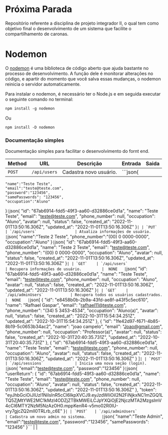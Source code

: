 # Próxima Parada
Repositório referente a disciplina de projeto integrador II, o qual tem como objetivo final o desenvolvimento de um sistema que facilite o compartilhamento de caronas.

# Nodemon
O [nodemon](https://nodemon.io/) é uma biblioteca de código aberto que ajuda bastante no processo de desenvolvimento. A função dele é monitorar alterações no código, e apartir do momento que você salva essas mudanças, o nodemon reinicia o servidor automaticamente.

Para instalar o nodemon, é necessário ter o Node.js e em seguida executar o seguinte comando no terminal:

```html
npm install -g nodemon
```

Ou

```html
npm install -D nodemon
```


### Documentação simples
Documentação simples para facilitar o desenvolvimento do fornt end.

| Method   | URL                          | Descrição                                | Entrada | Saida |
| -------- | ---------------------------- | ---------------------------------------- | ------- | ----- |
| `POST`   | `/api/users`                 | Cadastra novo usuário.                   | ```json{
	"name":"Teste Teste",
	"email":"teste@teste.com",
	"password":"123456",
	"samePasswords": "123456",
	"occupation":"Aluno"
}``` | ```json{
	"id": "67ab6914-fdd5-49f3-aa60-d32886ce0d1a",
	"name": "Teste Teste",
	"email": "teste@teste.com",
	"phone_number": null,
	"occupation": "Aluno",
	"avatar": null,
	"status": false,
	"created_at": "2022-11-01T13:50:16.306Z",
	"updated_at": "2022-11-01T13:50:16.306Z"
}``` |
| `PUT`    | `/api/users`                 | Atualiza informações de usuário.         | ```json{
	"name":"Teste 2 Teste",
	"phone_number":"(00) 0 0000-0000",
	"occupation":"Aluno"
}``` | ```json{
	"id": "67ab6914-fdd5-49f3-aa60-d32886ce0d1a",
	"name": "Teste 2 Teste",
	"email": "teste@teste.com",
	"phone_number": "(00) 0 0000-0000",
	"occupation": "Aluno",
	"avatar": null,
	"status": false,
	"created_at": "2022-11-01T13:50:16.306Z",
	"updated_at": "2022-11-01T13:50:16.306Z"
}``` |
| `GET`    | `/api/users`                 | Recupera informações de usuário.         |  NONE   | ```json{
	"id": "67ab6914-fdd5-49f3-aa60-d32886ce0d1a",
	"name": "Teste Teste",
	"email": "teste@teste.com",
	"phone_number": null,
	"occupation": "Aluno",
	"avatar": null,
	"status": false,
	"created_at": "2022-11-01T13:50:16.306Z",
	"updated_at": "2022-11-01T13:50:16.306Z"
}``` |
| `GET`    | `/api/adminUsers`            | Recupera todos os usuários cadastrados.  |  NONE   | ```json[
	{
		"id": "e8458b0b-2b9a-43fd-ae8f-a43f5c5ec610",
		"name": "Rafhael Gaspar",
		"email": "rafhael11@teste.com",
		"phone_number": "(34) 5 3453-4534",
		"occupation": "Aluno(a)",
		"avatar": null,
		"status": false,
		"created_at": "2022-10-31T15:54:34.251Z",
		"updated_at": "2022-10-31T15:54:34.251Z"
	},
	{
		"id": "1fe42d97-f671-4b85-8b19-5c0653b34ac2",
		"name": "joao campelo",
		"email": "Joao@gmail.com",
		"phone_number": null,
		"occupation": "Professor(a)",
		"avatar": null,
		"status": false,
		"created_at": "2022-10-31T20:40:35.731Z",
		"updated_at": "2022-10-31T20:40:35.731Z"
	},
	{
		"id": "67ab6914-fdd5-49f3-aa60-d32886ce0d1a",
		"name": "Teste Teste",
		"email": "teste@teste.com",
		"phone_number": null,
		"occupation": "Aluno",
		"avatar": null,
		"status": false,
		"created_at": "2022-11-01T13:50:16.306Z",
		"updated_at": "2022-11-01T13:50:16.306Z"
	}
]``` |
| `POST`   | `/api/sessions`              | Inicia uma nova seção (login).           | ```json{
	"email":"teste@teste.com",
	"password":"123456"
}``` | ```json{
	"userReturn": {
		"id": "67ab6914-fdd5-49f3-aa60-d32886ce0d1a",
		"name": "Teste Teste",
		"email": "teste@teste.com",
		"phone_number": null,
		"occupation": "Aluno",
		"avatar": null,
		"status": false,
		"created_at": "2022-11-01T13:50:16.306Z",
		"updated_at": "2022-11-01T13:50:16.306Z"
	},
	"token": "eyJhbGciOiJIUzI1NiIsInR5cCI6IkpXVCJ9.eyJzdWIiOiI2N2FiNjkxNC1mZGQ1LTQ5ZjMtYWE2MC1kMzI4ODZjZTBkMWEiLCJpYXQiOjE2NjczMTA2MzgsImV4cCI6MTY2NzM5NzAzOH0.mppKenR4-v5mo02R0IU-vry7gjcZQ2mll0TRLrb_c6E"
}``` |
| `POST`   | `/api/adminUsers`            | Cadastra um novo admin no sistema.       | ```json{
	"name":"Teste Admin",
	"email":"teste@teste.com",
	"password":"123456",
	"samePasswords": "123456"
}``` |       |


